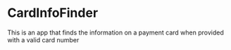 # CardInfoFinder
This is an app that finds the information on a payment card when provided with a valid card number
